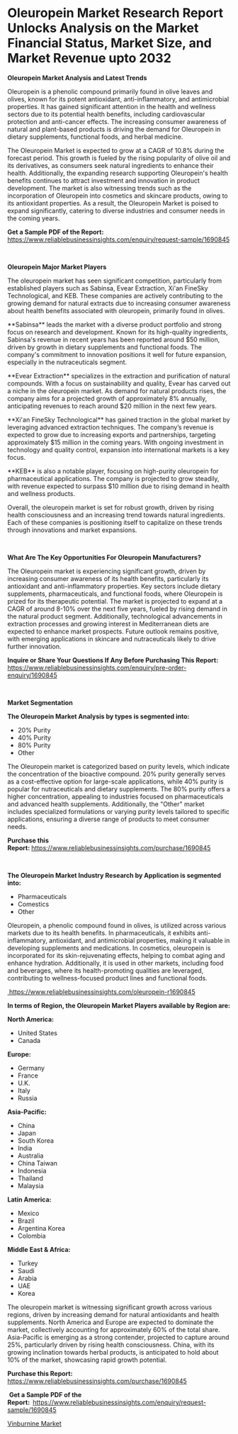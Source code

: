 <p><h1>Oleuropein Market Research Report Unlocks Analysis on the Market Financial Status, Market Size, and Market Revenue upto 2032</h1></p><p><strong>Oleuropein Market Analysis and Latest Trends</strong></p>
<p><p>Oleuropein is a phenolic compound primarily found in olive leaves and olives, known for its potent antioxidant, anti-inflammatory, and antimicrobial properties. It has gained significant attention in the health and wellness sectors due to its potential health benefits, including cardiovascular protection and anti-cancer effects. The increasing consumer awareness of natural and plant-based products is driving the demand for Oleuropein in dietary supplements, functional foods, and herbal medicine.</p><p>The Oleuropein Market is expected to grow at a CAGR of 10.8% during the forecast period. This growth is fueled by the rising popularity of olive oil and its derivatives, as consumers seek natural ingredients to enhance their health. Additionally, the expanding research supporting Oleuropein's health benefits continues to attract investment and innovation in product development. The market is also witnessing trends such as the incorporation of Oleuropein into cosmetics and skincare products, owing to its antioxidant properties. As a result, the Oleuropein Market is poised to expand significantly, catering to diverse industries and consumer needs in the coming years.</p></p>
<p><strong>Get a Sample PDF of the Report:&nbsp;</strong> <a href="https://www.reliablebusinessinsights.com/enquiry/request-sample/1690845?utm_campaign=2335&utm_medium=2&utm_source=Github&utm_content=ia&utm_term=31032025&utm_id=oleuropein">https://www.reliablebusinessinsights.com/enquiry/request-sample/1690845</a></p>
<p>&nbsp;</p>
<p><strong>Oleuropein Major Market Players</strong></p>
<p><p>The oleuropein market has seen significant competition, particularly from established players such as Sabinsa, Evear Extraction, Xi'an FineSky Technological, and KEB. These companies are actively contributing to the growing demand for natural extracts due to increasing consumer awareness about health benefits associated with oleuropein, primarily found in olives.</p><p>**Sabinsa** leads the market with a diverse product portfolio and strong focus on research and development. Known for its high-quality ingredients, Sabinsa's revenue in recent years has been reported around $50 million, driven by growth in dietary supplements and functional foods. The company's commitment to innovation positions it well for future expansion, especially in the nutraceuticals segment.</p><p>**Evear Extraction** specializes in the extraction and purification of natural compounds. With a focus on sustainability and quality, Evear has carved out a niche in the oleuropein market. As demand for natural products rises, the company aims for a projected growth of approximately 8% annually, anticipating revenues to reach around $20 million in the next few years.</p><p>**Xi'an FineSky Technological** has gained traction in the global market by leveraging advanced extraction techniques. The company’s revenue is expected to grow due to increasing exports and partnerships, targeting approximately $15 million in the coming years. With ongoing investment in technology and quality control, expansion into international markets is a key focus.</p><p>**KEB** is also a notable player, focusing on high-purity oleuropein for pharmaceutical applications. The company is projected to grow steadily, with revenue expected to surpass $10 million due to rising demand in health and wellness products.</p><p>Overall, the oleuropein market is set for robust growth, driven by rising health consciousness and an increasing trend towards natural ingredients. Each of these companies is positioning itself to capitalize on these trends through innovations and market expansions.</p></p>
<p>&nbsp;</p>
<p><strong>What Are The Key Opportunities For Oleuropein Manufacturers?</strong></p>
<p><p>The Oleuropein market is experiencing significant growth, driven by increasing consumer awareness of its health benefits, particularly its antioxidant and anti-inflammatory properties. Key sectors include dietary supplements, pharmaceuticals, and functional foods, where Oleuropein is prized for its therapeutic potential. The market is projected to expand at a CAGR of around 8-10% over the next five years, fueled by rising demand in the natural product segment. Additionally, technological advancements in extraction processes and growing interest in Mediterranean diets are expected to enhance market prospects. Future outlook remains positive, with emerging applications in skincare and nutraceuticals likely to drive further innovation.</p></p>
<p><strong>Inquire or Share Your Questions If Any Before Purchasing This Report:</strong> <a href="https://www.reliablebusinessinsights.com/enquiry/pre-order-enquiry/1690845?utm_campaign=2335&utm_medium=2&utm_source=Github&utm_content=ia&utm_term=31032025&utm_id=oleuropein">https://www.reliablebusinessinsights.com/enquiry/pre-order-enquiry/1690845</a></p>
<p>&nbsp;</p>
<p><strong>Market Segmentation</strong></p>
<p><strong>The Oleuropein Market Analysis by types is segmented into:</strong></p>
<p><ul><li>20% Purity</li><li>40% Purity</li><li>80% Purity</li><li>Other</li></ul></p>
<p><p>The Oleuropein market is categorized based on purity levels, which indicate the concentration of the bioactive compound. 20% purity generally serves as a cost-effective option for large-scale applications, while 40% purity is popular for nutraceuticals and dietary supplements. The 80% purity offers a higher concentration, appealing to industries focused on pharmaceuticals and advanced health supplements. Additionally, the "Other" market includes specialized formulations or varying purity levels tailored to specific applications, ensuring a diverse range of products to meet consumer needs.</p></p>
<p><strong>Purchase this Report:&nbsp;</strong><a href="https://www.reliablebusinessinsights.com/purchase/1690845?utm_campaign=2335&utm_medium=2&utm_source=Github&utm_content=ia&utm_term=31032025&utm_id=oleuropein">https://www.reliablebusinessinsights.com/purchase/1690845</a></p>
<p>&nbsp;</p>
<p><strong>The Oleuropein Market Industry Research by Application is segmented into:</strong></p>
<p><ul><li>Pharmaceuticals</li><li>Comestics</li><li>Other</li></ul></p>
<p><p>Oleuropein, a phenolic compound found in olives, is utilized across various markets due to its health benefits. In pharmaceuticals, it exhibits anti-inflammatory, antioxidant, and antimicrobial properties, making it valuable in developing supplements and medications. In cosmetics, oleuropein is incorporated for its skin-rejuvenating effects, helping to combat aging and enhance hydration. Additionally, it is used in other markets, including food and beverages, where its health-promoting qualities are leveraged, contributing to wellness-focused product lines and functional foods.</p></p>
<p><a href="https://www.reliablebusinessinsights.com/oleuropein-r1690845?utm_campaign=2335&utm_medium=2&utm_source=Github&utm_content=ia&utm_term=31032025&utm_id=oleuropein">&nbsp;https://www.reliablebusinessinsights.com/oleuropein-r1690845</a></p>
<p><strong>In terms of Region, the Oleuropein Market Players available by Region are:</strong></p>
<p>
    <p> <strong> North America: </strong>
        <ul>
            <li>United States</li>
            <li>Canada</li>
        </ul>
        </p> 
    <p> <strong> Europe: </strong>
        <ul>
            <li>Germany</li>
            <li>France</li>
            <li>U.K.</li>
            <li>Italy</li>
            <li>Russia</li>
        </ul>
        </p> 
    <p> <strong> Asia-Pacific: </strong>
        <ul>
            <li>China</li>
            <li>Japan</li>
            <li>South Korea</li>
            <li>India</li>
            <li>Australia</li>
            <li>China Taiwan</li>
            <li>Indonesia</li>
            <li>Thailand</li>
            <li>Malaysia</li>
        </ul>
        </p> 
    <p> <strong> Latin America: </strong>
        <ul>
            <li>Mexico</li>
            <li>Brazil</li>
            <li>Argentina Korea</li>
            <li>Colombia</li>
        </ul>
        </p> 
    <p> <strong> Middle East & Africa: </strong>
        <ul>
            <li>Turkey</li>
            <li>Saudi</li>
            <li>Arabia</li>
            <li>UAE</li>
            <li>Korea</li>
        </ul>
    </p>
    </p>
<p><p>The oleuropein market is witnessing significant growth across various regions, driven by increasing demand for natural antioxidants and health supplements. North America and Europe are expected to dominate the market, collectively accounting for approximately 60% of the total share. Asia-Pacific is emerging as a strong contender, projected to capture around 25%, particularly driven by rising health consciousness. China, with its growing inclination towards herbal products, is anticipated to hold about 10% of the market, showcasing rapid growth potential.</p></p>
<p><strong>Purchase this Report: </strong><a href="https://www.reliablebusinessinsights.com/purchase/1690845?utm_campaign=2335&utm_medium=2&utm_source=Github&utm_content=ia&utm_term=31032025&utm_id=oleuropein">https://www.reliablebusinessinsights.com/purchase/1690845</a></p>
<p>&nbsp;<strong>Get a Sample PDF of the Report:&nbsp;&nbsp;</strong><a href="https://www.reliablebusinessinsights.com/enquiry/request-sample/1690845?utm_campaign=2335&utm_medium=2&utm_source=Github&utm_content=ia&utm_term=31032025&utm_id=oleuropein">https://www.reliablebusinessinsights.com/enquiry/request-sample/1690845</a></p>
<p><strong></strong></p>
<p><p><a href="https://github.com/norbeludie83/Market-Research-Report-List-1/blob/main/vinburnine-market.md?utm_campaign=2335&utm_medium=2&utm_source=Github&utm_content=ia&utm_term=31032025&utm_id=oleuropein">Vinburnine Market</a></p></p>